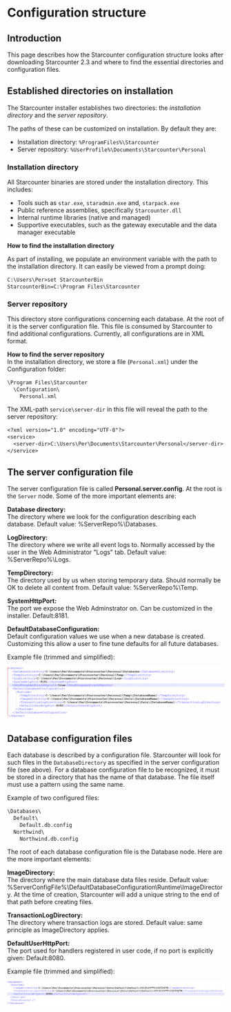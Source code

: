 # Configuration structure

## Introduction

This page describes how the Starcounter configuration structure looks after downloading Starcounter 2.3 and where to find the essential directories and configuration files.

## Established directories on installation

The Starcounter installer establishes two directories: the _installation directory_ and the _server repository_.

The paths of these can be customized on installation. By default they are:

* Installation directory: `%ProgramFiles%\Starcounter`
* Server repository: `%UserProfile%\Documents\Starcounter\Personal`

### Installation directory

All Starcounter binaries are stored under the installation directory. This includes:

* Tools such as `star.exe`, `staradmin.exe` and, `starpack.exe`
* Public reference assemblies, specifically `Starcounter.dll`
* Internal runtime libraries \(native and managed\)
* Supportive executables, such as the gateway executable and the data manager executable

**How to find the installation directory**

As part of installing, we populate an environment variable with the path to the installation directory. It can easily be viewed from a prompt doing:

```text
C:\Users\Per>set StarcounterBin
StarcounterBin=C:\Program Files\Starcounter
```

### Server repository

This directory store configurations concerning each database. At the root of it is the server configuration file. This file is consumed by Starcounter to find additional configurations. Currently, all configurations are in XML format.

**How to find the server repository**  
In the installation directory, we store a file \(`Personal.xml`\) under the Configuration folder:

```text
\Program Files\Starcounter
  \Configuration\
    Personal.xml
```

The XML-path `service\server-dir` in this file will reveal the path to the server repository:

```text
<?xml version="1.0" encoding="UTF-8"?>
<service>
  <server-dir>C:\Users\Per\Documents\Starcounter\Personal</server-dir>
</service>
```

## The server configuration file

The server configuration file is called **Personal.server.config**. At the root is the `Server` node. Some of the more important elements are:

**Database directory:**  
The directory where we look for the configuration describing each database. Default value: %ServerRepo%\Databases.

**LogDirectory:**  
The directory where we write all event logs to. Normally accessed by the user in the Web Administrator "Logs" tab. Default value: %ServerRepo%\Logs.

**TempDirectory:**  
The directory used by us when storing temporary data. Should normally be OK to delete all content from. Default value: %ServerRepo%\Temp.

**SystemHttpPort:**  
The port we expose the Web Adminstrator on. Can be customized in the installer. Default:8181.

**DefaultDatabaseConfiguration:**  
Default configuration values we use when a new database is created. Customizing this allow a user to fine tune defaults for all future databases.

Example file \(trimmed and simplified\):

![](../../.gitbook/assets/c326dc5e-c38e-11e6-8fd6-c095de9c6229-1024x246.png)

## Database configuration files

Each database is described by a configuration file. Starcounter will look for such files in the `DatabaseDirectory` as specified in the server configuration file \(see above\). For a database configuration file to be recognized, it must be stored in a directory that has the name of that database. The file itself must use a pattern using the same name.

Example of two configured files:

```text
\Databases\
  Default\
    Default.db.config
  Northwind\
    Northwind.db.config
```

The root of each database configuration file is the Database node. Here are the more important elements:

**ImageDirectory:**  
The directory where the main database data files reside. Default value: %ServerConfigFile%\DefaultDatabaseConfiguration\Runtime\ImageDirectory. At the time of creation, Starcounter will add a unique string to the end of that path before creating files.

**TransactionLogDirectory:**  
The directory where transaction logs are stored. Default value: same principle as ImageDirectory applies.

**DefaultUserHttpPort:**  
The port used for handlers registered in user code, if no port is explicitly given: Default:8080.

Example file \(trimmed and simplified\):

![](../../.gitbook/assets/0ea702a6-c391-11e6-9949-cd3876f30acb-1024x117.png)

